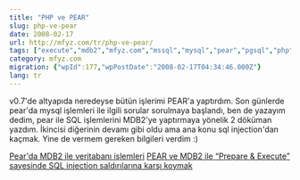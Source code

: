```yaml
---
title: "PHP ve PEAR"
slug: php-ve-pear
date: 2008-02-17
url: http://mfyz.com/tr/php-ve-pear/
tags: ["execute","mdb2","mfyz.com","mssql","mysql","pear","pgsql","php","prepare","sqlite"]
category: mfyz.com
migration: {"wpId":177,"wpPostDate":"2008-02-17T04:34:46.000Z"}
lang: tr
---
```


v0.7'de altyapıda neredeyse bütün işlerimi PEAR'a yaptırdım. Son günlerde pear'da mysql işlemleri ile ilgili sorular sorulmaya başlandı, ben de yazayım dedim, pear ile SQL işlemlerini MDB2'ye yaptırmaya yönelik 2 döküman yazdım. İkincisi diğerinin devamı gibi oldu ama ana konu sql injection'dan kaçmak. Yine de vermem gereken bilgileri verdim :)

[Pear'da MDB2 ile veritabanı işlemleri](https://tr.mfyz.com/pear-da-mdb2-ile-veritabani-islemleri/) [PEAR ve MDB2 ile “Prepare & Execute” sayesinde SQL injection saldırılarına karşı koymak](https://tr.mfyz.com/pear-ve-mdb2-ile-prepare--execute-sayesinde-sql-injection-saldirilarina-karsi-koymak/)